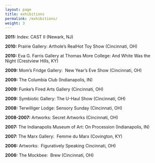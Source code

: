```yaml
---
layout: page
title: exhibitions
permalink: /exhibitions/
weight: 3
---
```


**2011:** Index: CAST II (Newark, NJ)

**2010:** Prairie Gallery: Arthole&#8217;s RealHot Toy Show (Cincinnati, OH)

**2010:** Eva G. Farris Gallery at Thomas More College: And White Was the Night (Crestview Hills, KY)

**2009:** Mom’s Fridge Gallery:  New Year’s Eve Show (Cincinnati, OH)

**2009:** The Columbia Club (Indianapolis, IN)

**2009:** Funke’s Fired Arts Gallery (Cincinnati, OH)

**2009:** Symbiotic Gallery: The U-Haul Show (Cincinnati, OH)

**2008:** Terwilliger Lodge: Sensory Sunday (Cincinnati, OH)

**2008-2007:** Artworks: Secret Artworks (Cincinnati, OH)

**2007:** The Indianapolis Museum of Art: On Procession (Indianapolis, IN)

**2007:** The Marx Gallery:  Femme du Marx (Covington, KY)

**2006:** Artworks:  Figuratively Speaking Cincinnati, OH)

**2006:** The Mockbee:  Brew (Cincinnati, OH)